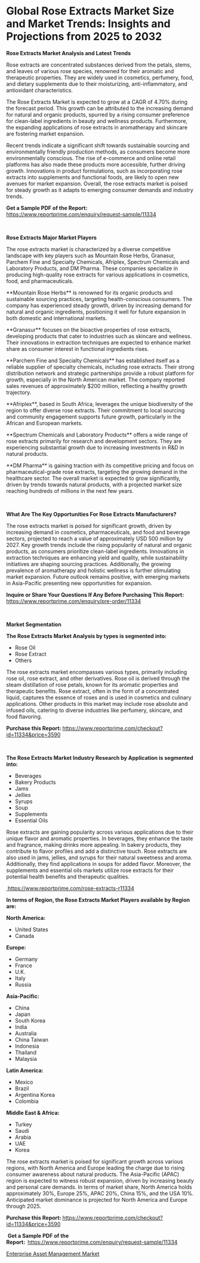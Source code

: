 <p><h1>Global Rose Extracts Market Size and Market Trends: Insights and Projections from 2025 to 2032</h1></p><p><strong>Rose Extracts Market Analysis and Latest Trends</strong></p>
<p><p>Rose extracts are concentrated substances derived from the petals, stems, and leaves of various rose species, renowned for their aromatic and therapeutic properties. They are widely used in cosmetics, perfumery, food, and dietary supplements due to their moisturizing, anti-inflammatory, and antioxidant characteristics. </p><p>The Rose Extracts Market is expected to grow at a CAGR of 4.70% during the forecast period. This growth can be attributed to the increasing demand for natural and organic products, spurred by a rising consumer preference for clean-label ingredients in beauty and wellness products. Furthermore, the expanding applications of rose extracts in aromatherapy and skincare are fostering market expansion. </p><p>Recent trends indicate a significant shift towards sustainable sourcing and environmentally friendly production methods, as consumers become more environmentally conscious. The rise of e-commerce and online retail platforms has also made these products more accessible, further driving growth. Innovations in product formulations, such as incorporating rose extracts into supplements and functional foods, are likely to open new avenues for market expansion. Overall, the rose extracts market is poised for steady growth as it adapts to emerging consumer demands and industry trends.</p></p>
<p><strong>Get a Sample PDF of the Report:&nbsp;</strong> <a href="https://www.reportprime.com/enquiry/request-sample/11334?utm_campaign=3126&utm_medium=2&utm_source=Github&utm_content=ia&utm_term=20032025&utm_id=rose-extracts">https://www.reportprime.com/enquiry/request-sample/11334</a></p>
<p>&nbsp;</p>
<p><strong>Rose Extracts Major Market Players</strong></p>
<p><p>The rose extracts market is characterized by a diverse competitive landscape with key players such as Mountain Rose Herbs, Granasur, Parchem Fine and Specialty Chemicals, Afriplex, Spectrum Chemicals and Laboratory Products, and DM Pharma. These companies specialize in producing high-quality rose extracts for various applications in cosmetics, food, and pharmaceuticals.</p><p>**Mountain Rose Herbs** is renowned for its organic products and sustainable sourcing practices, targeting health-conscious consumers. The company has experienced steady growth, driven by increasing demand for natural and organic ingredients, positioning it well for future expansion in both domestic and international markets.</p><p>**Granasur** focuses on the bioactive properties of rose extracts, developing products that cater to industries such as skincare and wellness. Their innovations in extraction techniques are expected to enhance market share as consumer interest in functional ingredients rises. </p><p>**Parchem Fine and Specialty Chemicals** has established itself as a reliable supplier of specialty chemicals, including rose extracts. Their strong distribution network and strategic partnerships provide a robust platform for growth, especially in the North American market. The company reported sales revenues of approximately $200 million, reflecting a healthy growth trajectory.</p><p>**Afriplex**, based in South Africa, leverages the unique biodiversity of the region to offer diverse rose extracts. Their commitment to local sourcing and community engagement supports future growth, particularly in the African and European markets. </p><p>**Spectrum Chemicals and Laboratory Products** offers a wide range of rose extracts primarily for research and development sectors. They are experiencing substantial growth due to increasing investments in R&D in natural products. </p><p>**DM Pharma** is gaining traction with its competitive pricing and focus on pharmaceutical-grade rose extracts, targeting the growing demand in the healthcare sector. The overall market is expected to grow significantly, driven by trends towards natural products, with a projected market size reaching hundreds of millions in the next few years.</p></p>
<p>&nbsp;</p>
<p><strong>What Are The Key Opportunities For Rose Extracts Manufacturers?</strong></p>
<p><p>The rose extracts market is poised for significant growth, driven by increasing demand in cosmetics, pharmaceuticals, and food and beverage sectors, projected to reach a value of approximately USD 500 million by 2027. Key growth trends include the rising popularity of natural and organic products, as consumers prioritize clean-label ingredients. Innovations in extraction techniques are enhancing yield and quality, while sustainability initiatives are shaping sourcing practices. Additionally, the growing prevalence of aromatherapy and holistic wellness is further stimulating market expansion. Future outlook remains positive, with emerging markets in Asia-Pacific presenting new opportunities for expansion.</p></p>
<p><strong>Inquire or Share Your Questions If Any Before Purchasing This Report:</strong> <a href="https://www.reportprime.com/enquiry/pre-order/11334?utm_campaign=3126&utm_medium=2&utm_source=Github&utm_content=ia&utm_term=20032025&utm_id=rose-extracts">https://www.reportprime.com/enquiry/pre-order/11334</a></p>
<p>&nbsp;</p>
<p><strong>Market Segmentation</strong></p>
<p><strong>The Rose Extracts Market Analysis by types is segmented into:</strong></p>
<p><ul><li>Rose Oil</li><li>Rose Extract</li><li>Others</li></ul></p>
<p><p>The rose extracts market encompasses various types, primarily including rose oil, rose extract, and other derivatives. Rose oil is derived through the steam distillation of rose petals, known for its aromatic properties and therapeutic benefits. Rose extract, often in the form of a concentrated liquid, captures the essence of roses and is used in cosmetics and culinary applications. Other products in this market may include rose absolute and infused oils, catering to diverse industries like perfumery, skincare, and food flavoring.</p></p>
<p><strong>Purchase this Report:&nbsp;</strong><a href="https://www.reportprime.com/checkout?id=11334&price=3590&utm_campaign=3126&utm_medium=2&utm_source=Github&utm_content=ia&utm_term=20032025&utm_id=rose-extracts">https://www.reportprime.com/checkout?id=11334&price=3590</a></p>
<p>&nbsp;</p>
<p><strong>The Rose Extracts Market Industry Research by Application is segmented into:</strong></p>
<p><ul><li>Beverages</li><li>Bakery Products</li><li>Jams</li><li>Jellies</li><li>Syrups</li><li>Soup</li><li>Supplements</li><li>Essential Oils</li></ul></p>
<p><p>Rose extracts are gaining popularity across various applications due to their unique flavor and aromatic properties. In beverages, they enhance the taste and fragrance, making drinks more appealing. In bakery products, they contribute to flavor profiles and add a distinctive touch. Rose extracts are also used in jams, jellies, and syrups for their natural sweetness and aroma. Additionally, they find applications in soups for added flavor. Moreover, the supplements and essential oils markets utilize rose extracts for their potential health benefits and therapeutic qualities.</p></p>
<p><a href="https://www.reportprime.com/rose-extracts-r11334?utm_campaign=3126&utm_medium=2&utm_source=Github&utm_content=ia&utm_term=20032025&utm_id=rose-extracts">&nbsp;https://www.reportprime.com/rose-extracts-r11334</a></p>
<p><strong>In terms of Region, the Rose Extracts Market Players available by Region are:</strong></p>
<p>
    <p> <strong> North America: </strong>
        <ul>
            <li>United States</li>
            <li>Canada</li>
        </ul>
        </p> 
    <p> <strong> Europe: </strong>
        <ul>
            <li>Germany</li>
            <li>France</li>
            <li>U.K.</li>
            <li>Italy</li>
            <li>Russia</li>
        </ul>
        </p> 
    <p> <strong> Asia-Pacific: </strong>
        <ul>
            <li>China</li>
            <li>Japan</li>
            <li>South Korea</li>
            <li>India</li>
            <li>Australia</li>
            <li>China Taiwan</li>
            <li>Indonesia</li>
            <li>Thailand</li>
            <li>Malaysia</li>
        </ul>
        </p> 
    <p> <strong> Latin America: </strong>
        <ul>
            <li>Mexico</li>
            <li>Brazil</li>
            <li>Argentina Korea</li>
            <li>Colombia</li>
        </ul>
        </p> 
    <p> <strong> Middle East & Africa: </strong>
        <ul>
            <li>Turkey</li>
            <li>Saudi</li>
            <li>Arabia</li>
            <li>UAE</li>
            <li>Korea</li>
        </ul>
    </p>
    </p>
<p><p>The rose extracts market is poised for significant growth across various regions, with North America and Europe leading the charge due to rising consumer awareness about natural products. The Asia-Pacific (APAC) region is expected to witness robust expansion, driven by increasing beauty and personal care demands. In terms of market share, North America holds approximately 30%, Europe 25%, APAC 20%, China 15%, and the USA 10%. Anticipated market dominance is projected for North America and Europe through 2025.</p></p>
<p><strong>Purchase this Report: </strong><a href="https://www.reportprime.com/checkout?id=11334&price=3590&utm_campaign=3126&utm_medium=2&utm_source=Github&utm_content=ia&utm_term=20032025&utm_id=rose-extracts">https://www.reportprime.com/checkout?id=11334&price=3590</a></p>
<p>&nbsp;<strong>Get a Sample PDF of the Report:&nbsp;&nbsp;</strong><a href="https://www.reportprime.com/enquiry/request-sample/11334?utm_campaign=3126&utm_medium=2&utm_source=Github&utm_content=ia&utm_term=20032025&utm_id=rose-extracts">https://www.reportprime.com/enquiry/request-sample/11334</a></p>
<p><strong></strong></p>
<p><p><a href="https://github.com/pidlisseas/Market-Research-Report-List-1/blob/main/enterprise-asset-management-market.md?utm_campaign=3126&utm_medium=2&utm_source=Github&utm_content=ia&utm_term=20032025&utm_id=rose-extracts">Enterprise Asset Management Market</a></p></p>